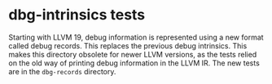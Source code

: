 # dbg-intrinsics tests

Starting with LLVM 19, debug information is represented using a new format
called debug records. This replaces the previous debug intrinsics. This makes
this directory obsolete for newer LLVM versions, as the tests relied on the old
way of printing debug information in the LLVM IR. The new tests are in the
`dbg-records` directory.

